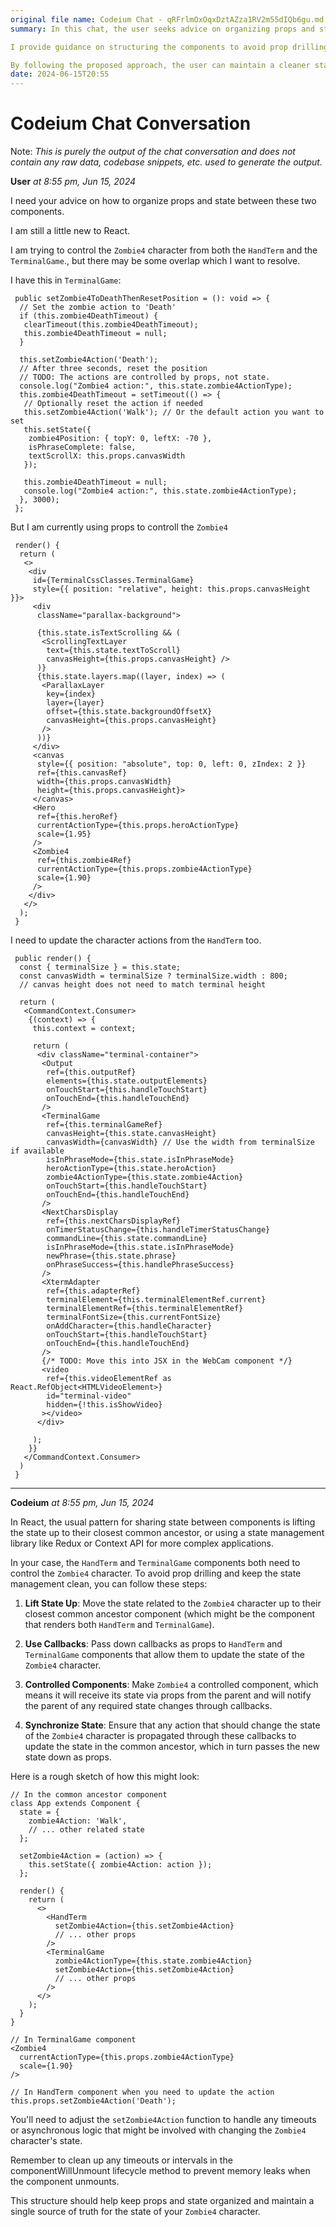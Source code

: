 ```yaml
---
original file name: Codeium Chat - qRFrlmOxOqxDztAZza1RV2m55dIQb6gu.md
summary: In this chat, the user seeks advice on organizing props and state between two React components, namely `HandTerm` and `TerminalGame`, to control the `Zombie4` character effectively. The user shares code snippets from both components and mentions the challenge of potentially overlapping state management.

I provide guidance on structuring the components to avoid prop drilling and suggest lifting the state related to `Zombie4` up to a common ancestor component. I recommend using callbacks to update the `Zombie4` state, making it a controlled component, and synchronizing state changes through props. I outline a sample implementation and advise on handling asynchronous logic and cleanup for timeouts or intervals.

By following the proposed approach, the user can maintain a cleaner state management system and ensure consistency in controlling the `Zombie4` character across components.
date: 2024-06-15T20:55
---
```


# Codeium Chat Conversation

Note: _This is purely the output of the chat conversation and does not contain any raw data, codebase snippets, etc. used to generate the output._

**User** _at 8:55 pm, Jun 15, 2024_

I need your advice on how to organize props and state between these two components.

I am still a little new to React.

I am trying to control the `Zombie4` character from both the `HandTerm` and the `TerminalGame`., but there may be some overlap which I want to resolve.

I have this in `TerminalGame`:

```tsx
 public setZombie4ToDeathThenResetPosition = (): void => {
  // Set the zombie action to 'Death'
  if (this.zombie4DeathTimeout) {
   clearTimeout(this.zombie4DeathTimeout);
   this.zombie4DeathTimeout = null;
  }

  this.setZombie4Action('Death');
  // After three seconds, reset the position
  // TODO: The actions are controlled by props, not state.
  console.log("Zombie4 action:", this.state.zombie4ActionType);
  this.zombie4DeathTimeout = setTimeout(() => {
   // Optionally reset the action if needed
   this.setZombie4Action('Walk'); // Or the default action you want to set
   this.setState({
    zombie4Position: { topY: 0, leftX: -70 },
    isPhraseComplete: false,
    textScrollX: this.props.canvasWidth
   });

   this.zombie4DeathTimeout = null;
   console.log("Zombie4 action:", this.state.zombie4ActionType);
  }, 3000);
 };
```

But I am currently using props to controll the `Zombie4`

```tsx
 render() {
  return (
   <>
    <div
     id={TerminalCssClasses.TerminalGame}
     style={{ position: "relative", height: this.props.canvasHeight }}>
     <div
      className="parallax-background">

      {this.state.isTextScrolling && (
       <ScrollingTextLayer
        text={this.state.textToScroll}
        canvasHeight={this.props.canvasHeight} />
      )}
      {this.state.layers.map((layer, index) => (
       <ParallaxLayer
        key={index}
        layer={layer}
        offset={this.state.backgroundOffsetX}
        canvasHeight={this.props.canvasHeight}
       />
      ))}
     </div>
     <canvas
      style={{ position: "absolute", top: 0, left: 0, zIndex: 2 }}
      ref={this.canvasRef}
      width={this.props.canvasWidth}
      height={this.props.canvasHeight}>
     </canvas>
     <Hero
      ref={this.heroRef}
      currentActionType={this.props.heroActionType}
      scale={1.95}
     />
     <Zombie4
      ref={this.zombie4Ref}
      currentActionType={this.props.zombie4ActionType}
      scale={1.90}
     />
    </div>
   </>
  );
 }
```

I need to update the character actions from the `HandTerm` too.

```tsx
 public render() {
  const { terminalSize } = this.state;
  const canvasWidth = terminalSize ? terminalSize.width : 800;
  // canvas height does not need to match terminal height

  return (
   <CommandContext.Consumer>
    {(context) => {
     this.context = context;

     return (
      <div className="terminal-container">
       <Output
        ref={this.outputRef}
        elements={this.state.outputElements}
        onTouchStart={this.handleTouchStart}
        onTouchEnd={this.handleTouchEnd}
       />
       <TerminalGame
        ref={this.terminalGameRef}
        canvasHeight={this.state.canvasHeight}
        canvasWidth={canvasWidth} // Use the width from terminalSize if available
        isInPhraseMode={this.state.isInPhraseMode}
        heroActionType={this.state.heroAction}
        zombie4ActionType={this.state.zombie4Action}
        onTouchStart={this.handleTouchStart}
        onTouchEnd={this.handleTouchEnd}
       />
       <NextCharsDisplay
        ref={this.nextCharsDisplayRef}
        onTimerStatusChange={this.handleTimerStatusChange}
        commandLine={this.state.commandLine}
        isInPhraseMode={this.state.isInPhraseMode}
        newPhrase={this.state.phrase}
        onPhraseSuccess={this.handlePhraseSuccess}
       />
       <XtermAdapter
        ref={this.adapterRef}
        terminalElement={this.terminalElementRef.current}
        terminalElementRef={this.terminalElementRef}
        terminalFontSize={this.currentFontSize}
        onAddCharacter={this.handleCharacter}
        onTouchStart={this.handleTouchStart}
        onTouchEnd={this.handleTouchEnd}
       />
       {/* TODO: Move this into JSX in the WebCam component */}
       <video
        ref={this.videoElementRef as React.RefObject<HTMLVideoElement>}
        id="terminal-video"
        hidden={!this.isShowVideo}
       ></video>
      </div>

     );
    }}
   </CommandContext.Consumer>
  )
 }
```

---

**Codeium** _at 8:55 pm, Jun 15, 2024_

In React, the usual pattern for sharing state between components is lifting the state up to their closest common ancestor, or using a state management library like Redux or Context API for more complex applications.

In your case, the `HandTerm` and `TerminalGame` components both need to control the `Zombie4` character. To avoid prop drilling and keep the state management clean, you can follow these steps:

1. **Lift State Up**: Move the state related to the `Zombie4` character up to their closest common ancestor component (which might be the component that renders both `HandTerm` and `TerminalGame`).

2. **Use Callbacks**: Pass down callbacks as props to `HandTerm` and `TerminalGame` components that allow them to update the state of the `Zombie4` character.

3. **Controlled Components**: Make `Zombie4` a controlled component, which means it will receive its state via props from the parent and will notify the parent of any required state changes through callbacks.

4. **Synchronize State**: Ensure that any action that should change the state of the `Zombie4` character is propagated through these callbacks to update the state in the common ancestor, which in turn passes the new state down as props.

Here is a rough sketch of how this might look:

```tsx
// In the common ancestor component
class App extends Component {
  state = {
    zombie4Action: 'Walk',
    // ... other related state
  };

  setZombie4Action = (action) => {
    this.setState({ zombie4Action: action });
  };

  render() {
    return (
      <>
        <HandTerm
          setZombie4Action={this.setZombie4Action}
          // ... other props
        />
        <TerminalGame
          zombie4ActionType={this.state.zombie4Action}
          setZombie4Action={this.setZombie4Action}
          // ... other props
        />
      </>
    );
  }
}

// In TerminalGame component
<Zombie4
  currentActionType={this.props.zombie4ActionType}
  scale={1.90}
/>

// In HandTerm component when you need to update the action
this.props.setZombie4Action('Death');
```

You'll need to adjust the `setZombie4Action` function to handle any timeouts or asynchronous logic that might be involved with changing the `Zombie4` character's state.

Remember to clean up any timeouts or intervals in the componentWillUnmount lifecycle method to prevent memory leaks when the component unmounts.

This structure should help keep props and state organized and maintain a single source of truth for the state of your `Zombie4` character.